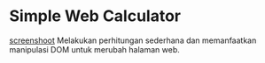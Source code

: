 # Simple Web Calculator

[screenshoot](./Assets/Images/mobile.png)
Melakukan perhitungan sederhana dan memanfaatkan manipulasi DOM untuk merubah halaman web.